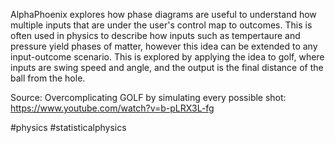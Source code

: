 AlphaPhoenix explores how phase diagrams are useful to understand how multiple inputs that are under the user's control map to outcomes. This is often used in physics to describe how inputs such as tempertaure and pressure yield phases of matter, however this idea can be extended to any input-outcome scenario. This is explored by applying the idea to golf, where inputs are swing speed and angle, and the output is the final distance of the ball from the hole. 

Source: Overcomplicating GOLF by simulating every possible shot: https://www.youtube.com/watch?v=b-pLRX3L-fg

#physics #statisticalphysics
